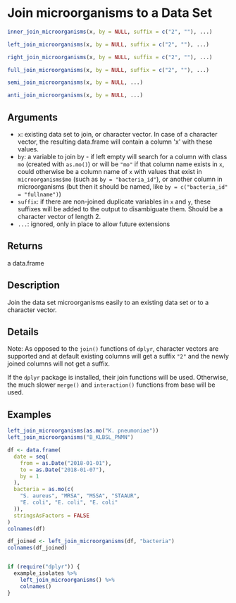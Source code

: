 # Join microorganisms to a Data Set

```r
inner_join_microorganisms(x, by = NULL, suffix = c("2", ""), ...)

left_join_microorganisms(x, by = NULL, suffix = c("2", ""), ...)

right_join_microorganisms(x, by = NULL, suffix = c("2", ""), ...)

full_join_microorganisms(x, by = NULL, suffix = c("2", ""), ...)

semi_join_microorganisms(x, by = NULL, ...)

anti_join_microorganisms(x, by = NULL, ...)
```

## Arguments

- `x`: existing data set to join, or character vector. In case of a character vector, the resulting data.frame will contain a column 'x' with these values.
- `by`: a variable to join by - if left empty will search for a column with class `mo` (created with `as.mo()`) or will be `"mo"` if that column name exists in `x`, could otherwise be a column name of `x` with values that exist in `microorganisms$mo` (such as `by = "bacteria_id"`), or another column in microorganisms (but then it should be named, like `by = c("bacteria_id" = "fullname")`)
- `suffix`: if there are non-joined duplicate variables in `x` and `y`, these suffixes will be added to the output to disambiguate them. Should be a character vector of length 2.
- `...`: ignored, only in place to allow future extensions

## Returns

a data.frame

## Description

Join the data set microorganisms easily to an existing data set or to a character vector.

## Details

Note: As opposed to the `join()` functions of `dplyr`, character vectors are supported and at default existing columns will get a suffix `"2"` and the newly joined columns will not get a suffix.

If the `dplyr` package is installed, their join functions will be used. Otherwise, the much slower `merge()` and `interaction()` functions from base will be used.

## Examples

```r
left_join_microorganisms(as.mo("K. pneumoniae"))
left_join_microorganisms("B_KLBSL_PNMN")

df <- data.frame(
  date = seq(
    from = as.Date("2018-01-01"),
    to = as.Date("2018-01-07"),
    by = 1
  ),
  bacteria = as.mo(c(
    "S. aureus", "MRSA", "MSSA", "STAAUR",
    "E. coli", "E. coli", "E. coli"
  )),
  stringsAsFactors = FALSE
)
colnames(df)

df_joined <- left_join_microorganisms(df, "bacteria")
colnames(df_joined)


if (require("dplyr")) {
  example_isolates %>%
    left_join_microorganisms() %>%
    colnames()
}
```



